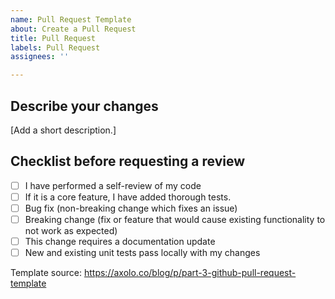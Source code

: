 ```yaml
---
name: Pull Request Template
about: Create a Pull Request
title: Pull Request
labels: Pull Request
assignees: ''

---
```


## Describe your changes
[Add a short description.]

## Checklist before requesting a review
- [ ] I have performed a self-review of my code
- [ ] If it is a core feature, I have added thorough tests.
- [ ] Bug fix (non-breaking change which fixes an issue)
- [ ] Breaking change (fix or feature that would cause existing functionality to not work as expected)
- [ ] This change requires a documentation update
- [ ] New and existing unit tests pass locally with my changes

Template source: https://axolo.co/blog/p/part-3-github-pull-request-template
